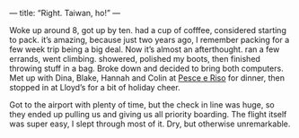 —
title: “Right. Taiwan, ho!”
—

Woke up around 8, got up by ten. had a cup of cofffee, considered starting to pack. it’s amazing, because just two years ago, I remember packing for a few week trip being a big deal.  Now it’s almost an afterthought. ran a few errands, went climbing. showered, polished my boots, then finished throwing stuff in a bag. Broke down and decided to bring both computers. Met up with Dina, Blake, Hannah and Colin at [Pesce e Riso]() for dinner, then stopped in at Lloyd’s for a bit of holiday cheer.

Got to the airport with plenty of time, but the check in line was huge, so they ended up pulling us and giving us all priority boarding. The flight itself was super easy, I slept through most of it. Dry, but otherwise unremarkable.